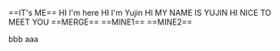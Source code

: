==IT's ME==
HI I'm here
HI I'm Yujin
HI MY NAME IS YUJIN
HI NICE TO MEET YOU
==MERGE==
==MINE1==
==MINE2==

bbb
aaa
